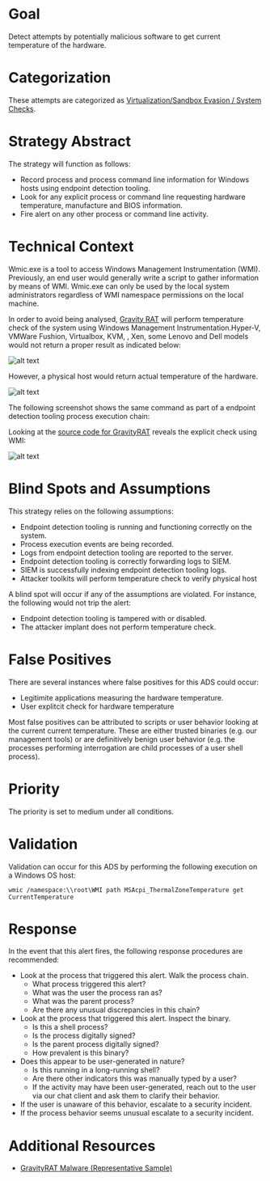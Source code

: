 # Goal
Detect attempts by potentially malicious software to get current temperature of the hardware. 

# Categorization
These attempts are categorized as [Virtualization/Sandbox Evasion / System Checks](https://attack.mitre.org/techniques/T1497/).

# Strategy Abstract
The strategy will function as follows: 

* Record process and process command line information for Windows  hosts using endpoint detection tooling.
* Look for any explicit process or command line requesting hardware temperature, manufacture and BIOS information. 
* Fire alert on any other process or command line activity.

# Technical Context
Wmic.exe is a tool to access Windows Management Instrumentation (WMI). Previously, an end user would generally write a script to gather information by means of WMI. Wmic.exe can only be used by the local system administrators regardless of WMI namespace permissions on the local machine. 

In order to avoid being analysed, [Gravity RAT](https://blog.talosintelligence.com/2018/04/gravityrat-two-year-evolution-of-apt.html) will perform temperature check of the system using Windows Management Instrumentation.Hyper-V, VMWare Fushion, Virtualbox, KVM, , Xen, some Lenovo and Dell models would not return a proper result as indicated below:

![alt text](https://3.bp.blogspot.com/-ifue71YyAug/WucvJRzXCNI/AAAAAAAAAak/8XC3YzAxV1YQ-bvkJUI3fcxvMcVPP3mEgCLcBGAs/s1600/image5.png)

However, a physical host would return actual temperature of the hardware.

![alt text](https://1.bp.blogspot.com/-n20-E-BfwiQ/WucvFfiORUI/AAAAAAAAAag/aWbLDunys9UhfrnvecIOy5z-BeYOLo1JQCLcBGAs/s640/image13.png)

The following screenshot shows the same command as part of a endpoint detection tooling process execution chain: 

Looking at the [source code for GravityRAT](https://github.com/EmpireProject/Empire/blob/8f3570b390d6f91d940881c8baa11e2b2586081a/lib/listeners/http.py) reveals the explicit check using WMI:

![alt text](https://www.mcafee.com/wp-content/uploads/2019/09/code-sample.jpg)
# Blind Spots and Assumptions

This strategy relies on the following assumptions: 
* Endpoint detection tooling is running and functioning correctly on the system.
* Process execution events are being recorded.
* Logs from endpoint detection tooling are reported to the server.
* Endpoint detection tooling is correctly forwarding logs to SIEM.
* SIEM is successfully indexing endpoint detection tooling logs. 
* Attacker toolkits will perform temperature check to verify physical host

A blind spot will occur if any of the assumptions are violated. For instance, the following would not trip the alert: 
* Endpoint detection tooling is tampered with or disabled.
* The attacker implant does not perform temperature check.


# False Positives
There are several instances where false positives for this ADS could occur:

* Legitimite applications measuring the hardware temperature.
* User explitcit check for hardware temperature

Most false positives can be attributed to scripts or user behavior looking at the current current temperature. These are either trusted binaries (e.g. our management tools) or are definitively benign user behavior (e.g. the processes performing interrogation are child processes of a user shell process).

# Priority
The priority is set to medium under all conditions.

# Validation
Validation can occur for this ADS by performing the following execution on a Windows OS host: 
```
wmic /namespace:\\root\WMI path MSAcpi_ThermalZoneTemperature get CurrentTemperature
```

# Response
In the event that this alert fires, the following response procedures are recommended: 

* Look at the process that triggered this alert. Walk the process chain.
  * What process triggered this alert?
  * What was the user the process ran as?
  * What was the parent process?
  * Are there any unusual discrepancies in this chain?
* Look at the process that triggered this alert. Inspect the binary.
  * Is this a shell process?
  * Is the process digitally signed?
  * Is the parent process digitally signed?
  * How prevalent is this binary?
* Does this appear to be user-generated in nature?
  * Is this running in a long-running shell?
  * Are there other indicators this was manually typed by a user?
  * If the activity may have been user-generated, reach out to the user via our chat client and ask them to clarify their behavior.
* If the user is unaware of this behavior, escalate to a security incident.
* If the process behavior seems unusual escalate to a security incident. 

# Additional Resources
* [GravityRAT Malware (Representative Sample)](https://blog.talosintelligence.com/2018/04/gravityrat-two-year-evolution-of-apt.html)

